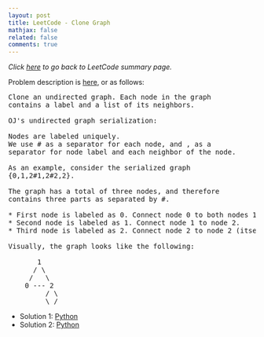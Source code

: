 ```yaml
---
layout: post
title: LeetCode - Clone Graph
mathjax: false
related: false
comments: true
---
```


_Click [here](./index.html) to go back to LeetCode summary page._

Problem description is [here](https://oj.leetcode.com/problems/clone-graph/), or as follows: 

<pre>
Clone an undirected graph. Each node in the graph 
contains a label and a list of its neighbors.

OJ's undirected graph serialization:

Nodes are labeled uniquely.
We use # as a separator for each node, and , as a 
separator for node label and each neighbor of the node.

As an example, consider the serialized graph 
{0,1,2#1,2#2,2}.

The graph has a total of three nodes, and therefore 
contains three parts as separated by #.

* First node is labeled as 0. Connect node 0 to both nodes 1 and 2.
* Second node is labeled as 1. Connect node 1 to node 2.
* Third node is labeled as 2. Connect node 2 to node 2 (itself), thus forming a self-cycle.

Visually, the graph looks like the following:

       1
      / \
     /   \
    0 --- 2
         / \
         \_/
</pre>


* Solution 1: [Python](https://github.com/lijunhw/leetcode_practice/blob/master/clone_graph_medium/Solution1.py)
* Solution 2: [Python](https://github.com/lijunhw/leetcode_practice/blob/master/clone_graph_medium/Solution2.py)

